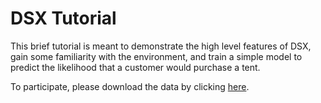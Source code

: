 # DSX Tutorial

This brief tutorial is meant to demonstrate the high level features of DSX, gain some familiarity with the environment, and train a simple model to predict the likelihood that a customer would purchase a tent.

To participate, please download the data by clicking <a href="https://raw.githubusercontent.com/MattyMc/is-a-tent/master/GoSales_Tx_LogisticRegression.zip" download="gosales_logistic_regression.zip">here</a>. 
